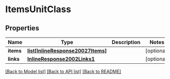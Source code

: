 # ItemsUnitClass

## Properties
Name | Type | Description | Notes
------------ | ------------- | ------------- | -------------
**items** | [**list[InlineResponse20027Items]**](InlineResponse20027Items.md) |  | [optional] 
**links** | [**InlineResponse2002Links1**](InlineResponse2002Links1.md) |  | [optional] 

[[Back to Model list]](../README.md#documentation-for-models) [[Back to API list]](../README.md#documentation-for-api-endpoints) [[Back to README]](../README.md)


